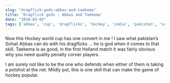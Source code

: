 ```yaml
---
slug: "dragflick-gods-abbas-and-taekema"
title: 'Dragflick gods : Abbas and Taekema'
date: "2010-03-03"
tags: ['abbas', 'cup', 'dragflicks', 'hockey', 'india', 'pakistan', 'sohail', 'taekema', 'world']
---
```

Now this Hockey world cup has one convert in me ! I saw what pakistan’s Sohail Abbas can do with his dragflicks … he is god when it comes to that skill. Taekema is as good, in the first Holland match it was fairly obvious why you need quality penalty corner players.

I am surely not like to be the one who defends when either of them is taking a potshot at the net. Mildly put, this is one skill that can make the game of hockey popular.
